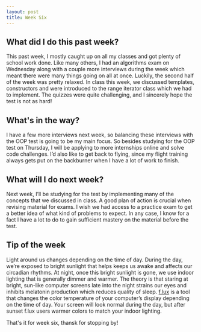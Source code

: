 ```yaml
---
layout: post
title: Week Six
---
```


## What did I do this past week? ##

This past week, I mostly caught up on all my classes and got plenty of school work done. Like many others, I had an algorithms exam on Wednesday along with a couple more interviews during the week which meant there were many things going on all at once. Luckily, the second half of the week was pretty relaxed. In class this week, we discussed templates, constructors and were introduced to the range iterator class which we had to implement. The quizzes were quite challenging, and I sincerely hope the test is not as hard!

## What's in the way? ##

I have a few more interviews next week, so balancing these interviews with the OOP test is going to be my main focus. So besides studying for the OOP test on Thursday, I will be applying to more internships online and solve code challenges. I’d also like to get back to flying, since my flight training always gets put on the backburner when I have a lot of work to finish. 

## What will I do next week? ##

Next week, I’ll be studying for the test by implementing many of the concepts that we discussed in class. A good plan of action is crucial when revising material for exams. I wish we had access to a practice exam to get a better idea of what kind of problems to expect. In any case, I know for a fact I have a lot to do to gain sufficient mastery on the material before the test. 

## Tip of the week ##

Light around us changes depending on the time of day. During the day, we’re exposed to bright sunlight that helps keeps us awake and affects our circadian rhythms. At night, once this bright sunlight is gone, we use indoor lighting that is generally dimmer and warmer. The theory is that staring at bright, sun-like computer screens late into the night strains our eyes and inhibits melatonin production which reduces quality of sleep. [f.lux](https://justgetflux.com/) is a tool that changes the color temperature of your computer’s display depending on the time of day. Your screen will look normal during the day, but after sunset f.lux users warmer colors to match your indoor lighting.

That's it for week six, thansk for stopping by!
